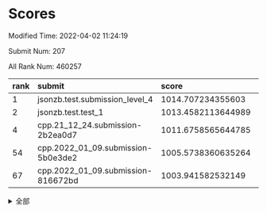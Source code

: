 # Scores

Modified Time: 2022-04-02 11:24:19

Submit Num: 207

All Rank Num: 460257

| rank |               submit               |       score        |       sigma        | pk_num |
| :--- | :--------------------------------- | :----------------- | :----------------- | :----- |
| 1    | jsonzb.test.submission_level_4     | 1014.707234355603  | 0.8344344330957999 | 8892   |
| 2    | jsonzb.test.test_1                 | 1013.4582113644989 | 0.7983657118582379 | 8900   |
| 4    | cpp.21_12_24.submission-2b2ea0d7   | 1011.6758565644785 | 0.7755213135147144 | 8894   |
| 54   | cpp.2022_01_09.submission-5b0e3de2 | 1005.5738360635264 | 0.7359838021588737 | 8890   |
| 67   | cpp.2022_01_09.submission-816672bd | 1003.941582532149  | 0.7268411000804098 | 8894   |


<details>
<summary>全部</summary>

| rank |                 submit                 |       score        |       sigma        | pk_num |
| :--- | :------------------------------------- | :----------------- | :----------------- | :----- |
| 1    | jsonzb.test.submission_level_4         | 1014.707234355603  | 0.8344344330957999 | 8892   |
| 2    | jsonzb.test.test_1                     | 1013.4582113644989 | 0.7983657118582379 | 8900   |
| 3    | gobigger.level_3.submission_level_3_31 | 1012.1020545791689 | 0.7807678796462943 | 8895   |
| 4    | cpp.21_12_24.submission-2b2ea0d7       | 1011.6758565644785 | 0.7755213135147144 | 8894   |
| 5    | gobigger.level_3.submission_level_3_19 | 1011.2870405402437 | 0.7725199365359744 | 8891   |
| 6    | gobigger.level_3.submission_level_3_16 | 1011.230559620172  | 0.7706682965055033 | 8894   |
| 7    | gobigger.level_3.submission_level_3_15 | 1010.8975210660416 | 0.7792182946266827 | 8897   |
| 8    | gobigger.level_3.submission_level_3_47 | 1010.8944136544421 | 0.7514284440352522 | 8892   |
| 9    | gobigger.level_3.submission_level_3_23 | 1010.8518388220076 | 0.79096359547598   | 8894   |
| 10   | gobigger.level_3.submission_level_3_35 | 1010.8381182956849 | 0.7662917606810643 | 8894   |
| 11   | gobigger.level_3.submission_level_3_5  | 1010.836631390811  | 0.7642555955138632 | 8891   |
| 12   | gobigger.level_3.submission_level_3_37 | 1010.8213709860744 | 0.7893962203562488 | 8891   |
| 13   | gobigger.level_3.submission_level_3_24 | 1010.81980690613   | 0.7619966831670768 | 8886   |
| 14   | gobigger.level_3.submission_level_3_4  | 1010.7859818535429 | 0.7613011624752041 | 8895   |
| 15   | gobigger.level_3.submission_level_3_9  | 1010.702336694179  | 0.809307065869496  | 8894   |
| 16   | gobigger.level_3.submission_level_3_41 | 1010.641276737544  | 0.7543673014236104 | 8890   |
| 17   | gobigger.level_3.submission_level_3_48 | 1010.4512779729691 | 0.7611217552753373 | 8889   |
| 18   | gobigger.level_3.submission_level_3_25 | 1010.2712884737566 | 0.7547531362653306 | 8897   |
| 19   | gobigger.level_3.submission_level_3_39 | 1010.2318307642354 | 0.7623650685776483 | 8890   |
| 20   | gobigger.level_3.submission_level_3_7  | 1010.1943268923457 | 0.7622150952176169 | 8890   |
| 21   | gobigger.level_3.submission_level_3_1  | 1010.1776547631843 | 0.7708589394611615 | 8889   |
| 22   | gobigger.level_3.submission_level_3_27 | 1010.074691200216  | 0.7524353890113937 | 8892   |
| 23   | gobigger.level_3.submission_level_3_20 | 1010.0650186361958 | 0.7623607564884798 | 8890   |
| 24   | gobigger.level_3.submission_level_3_44 | 1010.0632379673481 | 0.7664538862437027 | 8892   |
| 25   | gobigger.level_3.submission_level_3_42 | 1010.0024401849076 | 0.7734735992979406 | 8896   |
| 26   | gobigger.level_3.submission_level_3_26 | 1009.9727151945987 | 0.7706065136286472 | 8894   |
| 27   | gobigger.level_3.submission_level_3_38 | 1009.8869693758187 | 0.7529873526210442 | 8898   |
| 28   | gobigger.level_3.submission_level_3_13 | 1009.8723023346914 | 0.7598072051378406 | 8892   |
| 29   | gobigger.level_3.submission_level_3_33 | 1009.7864793445602 | 0.7365643977438887 | 8895   |
| 30   | gobigger.level_3.submission_level_3_8  | 1009.7065976297605 | 0.7402493708797896 | 8897   |
| 31   | gobigger.level_3.submission_level_3_45 | 1009.6874324252924 | 0.7460927390548254 | 8893   |
| 32   | gobigger.level_3.submission_level_3_43 | 1009.6586083349368 | 0.7839385131526926 | 8896   |
| 33   | gobigger.level_3.submission_level_3_30 | 1009.658309424837  | 0.7402671864903058 | 8899   |
| 34   | gobigger.level_3.submission_level_3_2  | 1009.6299614495806 | 0.7686581481087597 | 8895   |
| 35   | gobigger.level_3.submission_level_3_10 | 1009.6016667917493 | 0.7419839821604666 | 8894   |
| 36   | gobigger.level_3.submission_level_3_12 | 1009.5262213153005 | 0.7605199704449946 | 8891   |
| 37   | gobigger.level_3.submission_level_3_18 | 1009.4727085232007 | 0.770722618798706  | 8889   |
| 38   | gobigger.level_3.submission_level_3_6  | 1009.452323649885  | 0.7486380410073549 | 8889   |
| 39   | gobigger.level_3.submission_level_3_28 | 1009.4436232580708 | 0.7478547981933031 | 8895   |
| 40   | gobigger.level_3.submission_level_3_3  | 1009.4116564432138 | 0.7676335290774337 | 8893   |
| 41   | gobigger.level_3.submission_level_3_22 | 1009.3683379063907 | 0.7338711932246924 | 8894   |
| 42   | gobigger.level_3.submission_level_3_14 | 1009.3205575098276 | 0.7478941855575589 | 8895   |
| 43   | gobigger.level_3.submission_level_3_46 | 1009.2159608328202 | 0.7578261401434153 | 8895   |
| 44   | gobigger.level_3.submission_level_3_21 | 1009.1389907332065 | 0.7545514709622372 | 8896   |
| 45   | gobigger.level_3.submission_level_3_29 | 1009.1244311161474 | 0.7418422836383167 | 8893   |
| 46   | gobigger.level_3.submission_level_3_32 | 1009.1057478041222 | 0.7510671077619872 | 8893   |
| 47   | gobigger.level_3.submission_level_3_34 | 1009.0910130416472 | 0.7497020581807834 | 8897   |
| 48   | gobigger.level_3.submission_level_3_17 | 1008.9266776852998 | 0.765520635831324  | 8895   |
| 49   | gobigger.level_3.submission_level_3_40 | 1008.8835248718598 | 0.7313802919564294 | 8898   |
| 50   | gobigger.level_3.submission_level_3_49 | 1008.7410207230315 | 0.7485114463299517 | 8898   |
| 51   | gobigger.level_3.submission_level_3_11 | 1008.599127490348  | 0.7416155978383864 | 8894   |
| 52   | gobigger.level_3.submission_level_3_0  | 1008.5374988541423 | 0.766766143087863  | 8895   |
| 53   | gobigger.level_3.submission_level_3_36 | 1008.5181064780222 | 0.7695459069482885 | 8895   |
| 54   | cpp.2022_01_09.submission-5b0e3de2     | 1005.5738360635264 | 0.7359838021588737 | 8890   |
| 55   | gobigger.level_1.submission_level_1_7  | 1004.481317352488  | 0.7240997359870556 | 8890   |
| 56   | gobigger.level_1.submission_level_1_9  | 1004.4646057389966 | 0.72958200960106   | 8894   |
| 57   | gobigger.level_1.submission_level_1_11 | 1004.449001929876  | 0.7132424483190372 | 8897   |
| 58   | gobigger.level_1.submission_level_1_35 | 1004.42231832938   | 0.7104638333906341 | 8897   |
| 59   | gobigger.level_1.submission_level_1_36 | 1004.3940583413294 | 0.709323473304612  | 8895   |
| 60   | gobigger.level_1.submission_level_1_49 | 1004.3489194700913 | 0.7166782211554446 | 8896   |
| 61   | gobigger.level_1.submission_level_1_10 | 1004.3101827082696 | 0.7115501188396204 | 8894   |
| 62   | gobigger.level_1.submission_level_1_17 | 1004.2816966927713 | 0.7154083639977866 | 8896   |
| 63   | gobigger.level_1.submission_level_1_41 | 1004.2093177974157 | 0.7129380744994135 | 8888   |
| 64   | gobigger.level_1.submission_level_1_29 | 1004.1417226157477 | 0.7295724341683079 | 8892   |
| 65   | gobigger.level_1.submission_level_1_20 | 1004.139519133401  | 0.7274603240928262 | 8893   |
| 66   | gobigger.level_1.submission_level_1_2  | 1003.9751930567074 | 0.7117109254327331 | 8897   |
| 67   | cpp.2022_01_09.submission-816672bd     | 1003.941582532149  | 0.7268411000804098 | 8894   |
| 68   | gobigger.level_1.submission_level_1_47 | 1003.9344118383578 | 0.7087169689371273 | 8895   |
| 69   | gobigger.level_1.submission_level_1_26 | 1003.8965579526869 | 0.7144136705244327 | 8892   |
| 70   | gobigger.level_1.submission_level_1_3  | 1003.8895812235884 | 0.7074981633329792 | 8897   |
| 71   | gobigger.level_1.submission_level_1_1  | 1003.8278298100572 | 0.7089414822201728 | 8894   |
| 72   | gobigger.level_1.submission_level_1_45 | 1003.8169456168372 | 0.7150191573392073 | 8897   |
| 73   | gobigger.level_1.submission_level_1_44 | 1003.8014124187256 | 0.7169931251449291 | 8890   |
| 74   | gobigger.level_1.submission_level_1_0  | 1003.7136722618345 | 0.7187479263622908 | 8895   |
| 75   | gobigger.level_1.submission_level_1_38 | 1003.4550045830824 | 0.716342722961894  | 8899   |
| 76   | gobigger.level_1.submission_level_1_46 | 1003.4466837921673 | 0.7151900611670171 | 8892   |
| 77   | gobigger.level_1.submission_level_1_14 | 1003.3891684139701 | 0.7167703403015007 | 8893   |
| 78   | gobigger.level_1.submission_level_1_37 | 1003.3230031910466 | 0.7129966831685959 | 8898   |
| 79   | gobigger.level_1.submission_level_1_33 | 1003.2397932045582 | 0.7025605902862258 | 8895   |
| 80   | gobigger.level_1.submission_level_1_18 | 1003.2354796478031 | 0.7160572765531026 | 8894   |
| 81   | gobigger.level_1.submission_level_1_12 | 1003.2336421076038 | 0.7090174145799755 | 8892   |
| 82   | gobigger.level_1.submission_level_1_34 | 1003.2161942919851 | 0.7047178376593765 | 8899   |
| 83   | gobigger.level_1.submission_level_1_21 | 1003.1909721827684 | 0.7093343536221006 | 8900   |
| 84   | gobigger.level_1.submission_level_1_5  | 1003.1718356825753 | 0.7152032632251427 | 8891   |
| 85   | gobigger.level_1.submission_level_1_6  | 1003.0950310987214 | 0.7186991200915879 | 8897   |
| 86   | gobigger.level_1.submission_level_1_39 | 1003.0490694742837 | 0.7211819963741065 | 8895   |
| 87   | gobigger.level_1.submission_level_1_28 | 1003.0320492544517 | 0.7102624909660281 | 8895   |
| 88   | gobigger.level_1.submission_level_1_31 | 1003.0306425503788 | 0.7168155544956689 | 8890   |
| 89   | gobigger.level_1.submission_level_1_22 | 1003.0217076640536 | 0.7160692218243546 | 8892   |
| 90   | gobigger.level_1.submission_level_1_24 | 1002.9909775284441 | 0.7223978733720312 | 8892   |
| 91   | gobigger.level_1.submission_level_1_40 | 1002.9678083295444 | 0.7206423525568781 | 8889   |
| 92   | gobigger.level_1.submission_level_1_30 | 1002.9458384321985 | 0.7108508320791044 | 8896   |
| 93   | gobigger.level_1.submission_level_1_19 | 1002.874712260791  | 0.7143377634923709 | 8893   |
| 94   | gobigger.level_1.submission_level_1_27 | 1002.7257472911102 | 0.7079347766098186 | 8894   |
| 95   | gobigger.level_1.submission_level_1_23 | 1002.6951445535918 | 0.7067457605408581 | 8893   |
| 96   | gobigger.level_1.submission_level_1_16 | 1002.6497558645242 | 0.708051749035412  | 8890   |
| 97   | gobigger.level_1.submission_level_1_42 | 1002.639581022687  | 0.7141683507745131 | 8893   |
| 98   | gobigger.level_1.submission_level_1_15 | 1002.6308851962793 | 0.7125484590992197 | 8899   |
| 99   | gobigger.level_1.submission_level_1_48 | 1002.6001495154308 | 0.7185454901349776 | 8893   |
| 100  | gobigger.level_1.submission_level_1_32 | 1002.5981209387814 | 0.7051942685429744 | 8893   |
| 101  | gobigger.level_1.submission_level_1_43 | 1002.4480524397932 | 0.7135459613558776 | 8895   |
| 102  | gobigger.level_1.submission_level_1_4  | 1002.272247378407  | 0.7155730297091174 | 8893   |
| 103  | gobigger.level_1.submission_level_1_8  | 1002.2497271535985 | 0.7132617523750866 | 8897   |
| 104  | gobigger.level_1.submission_level_1_25 | 1002.0197826488513 | 0.7191980946958911 | 8894   |
| 105  | gobigger.level_1.submission_level_1_13 | 1001.9631970814386 | 0.7050990558431245 | 8897   |
| 106  | gobigger.random.submission_random_32   | 997.5712320525544  | 0.7091722126005978 | 8888   |
| 107  | gobigger.random.submission_random_38   | 996.7974427893367  | 0.7066022572318076 | 8895   |
| 108  | gobigger.random.submission_random_9    | 996.7605380913924  | 0.7036117727562994 | 8889   |
| 109  | gobigger.random.submission_random_4    | 996.7191897437294  | 0.70688786841561   | 8892   |
| 110  | gobigger.random.submission_random_29   | 996.6401105502252  | 0.695337723282248  | 8897   |
| 111  | gobigger.random.submission_random_35   | 996.5835379834758  | 0.7044765241052284 | 8892   |
| 112  | gobigger.random.submission_random_21   | 996.574129722955   | 0.7187089826438224 | 8896   |
| 113  | gobigger.random.submission_random_30   | 996.5338947634041  | 0.7129312277328299 | 8901   |
| 114  | gobigger.random.submission_random_48   | 996.494967950726   | 0.7091061248033813 | 8895   |
| 115  | gobigger.random.submission_random_1    | 996.4361075328314  | 0.7128329067891338 | 8890   |
| 116  | gobigger.random.submission_random_25   | 996.3792379512521  | 0.7163301682162109 | 8893   |
| 117  | gobigger.random.submission_random_17   | 996.3487712363411  | 0.7056288885233802 | 8895   |
| 118  | gobigger.random.submission_random_49   | 996.331028612175   | 0.723758632409829  | 8893   |
| 119  | gobigger.random.submission_random_36   | 996.3236859635014  | 0.7060003823530807 | 8891   |
| 120  | gobigger.random.submission_random_6    | 996.2703546473459  | 0.700217940275403  | 8891   |
| 121  | gobigger.random.submission_random_37   | 996.2662480635762  | 0.7108104197835633 | 8895   |
| 122  | gobigger.random.submission_random_23   | 996.2606713115363  | 0.7136359266121873 | 8892   |
| 123  | gobigger.random.submission_random_14   | 996.193205232366   | 0.7046102570019038 | 8896   |
| 124  | gobigger.random.submission_random_42   | 996.1527455137192  | 0.7147407431757575 | 8893   |
| 125  | gobigger.random.submission_random_11   | 996.1240139012865  | 0.7162571179303703 | 8896   |
| 126  | gobigger.random.submission_random_24   | 996.0915420817856  | 0.7123791614160602 | 8893   |
| 127  | gobigger.random.submission_random_26   | 996.0402336392563  | 0.7309885125558698 | 8891   |
| 128  | gobigger.random.submission_random_41   | 996.0196283618249  | 0.712862900025639  | 8894   |
| 129  | gobigger.random.submission_random_8    | 996.0012270561106  | 0.7259747292465614 | 8894   |
| 130  | gobigger.random.submission_random_10   | 995.9975912824777  | 0.7092747217177768 | 8889   |
| 131  | gobigger.random.submission_random_31   | 995.9426458447758  | 0.7025066007433063 | 8893   |
| 132  | gobigger.random.submission_random_13   | 995.9338992394312  | 0.7136857640460725 | 8897   |
| 133  | gobigger.random.submission_random_2    | 995.9122033967612  | 0.7024212576265851 | 8890   |
| 134  | gobigger.random.submission_random_33   | 995.9084793518506  | 0.7075859473997015 | 8890   |
| 135  | gobigger.random.submission_random_45   | 995.881870636268   | 0.6987239999575673 | 8896   |
| 136  | gobigger.random.submission_random_3    | 995.8417560321398  | 0.7287048836364431 | 8895   |
| 137  | gobigger.random.submission_random_12   | 995.8164838492912  | 0.7186454567568525 | 8886   |
| 138  | gobigger.random.submission_random_46   | 995.7801562194466  | 0.7264820460618885 | 8893   |
| 139  | gobigger.random.submission_random_18   | 995.7466731684655  | 0.7129737348358178 | 8894   |
| 140  | gobigger.random.submission_random_15   | 995.7362657819137  | 0.7214952231298631 | 8896   |
| 141  | gobigger.random.submission_random_34   | 995.7326131898468  | 0.7130918181903392 | 8893   |
| 142  | gobigger.random.submission_random_19   | 995.7181772891538  | 0.7186006478459102 | 8897   |
| 143  | gobigger.random.submission_random_5    | 995.7128734538793  | 0.7101213626063893 | 8890   |
| 144  | gobigger.random.submission_random_43   | 995.6958711453332  | 0.7204989054737383 | 8900   |
| 145  | gobigger.random.submission_random_39   | 995.6157525280615  | 0.7028254421669061 | 8896   |
| 146  | gobigger.random.submission_random_28   | 995.5604986537581  | 0.7132000293382152 | 8897   |
| 147  | gobigger.random.submission_random_0    | 995.4622552686584  | 0.7140499851418153 | 8894   |
| 148  | gobigger.random.submission_random_27   | 995.4591155973395  | 0.7059019718963618 | 8892   |
| 149  | gobigger.random.submission_random_20   | 995.4226346738195  | 0.719064589918852  | 8893   |
| 150  | gobigger.random.submission_random_44   | 995.3837555366889  | 0.7104132964862    | 8896   |
| 151  | gobigger.random.submission_random_7    | 995.3720667365292  | 0.7154308416744342 | 8893   |
| 152  | gobigger.random.submission_random_47   | 995.2272980884928  | 0.7112575456973864 | 8897   |
| 153  | gobigger.random.submission_random_16   | 995.1303616117366  | 0.7009736390372736 | 8898   |
| 154  | gobigger.random.submission_random_22   | 995.1285541272398  | 0.7321124240281651 | 8895   |
| 155  | gobigger.level_2.submission_level_2_36 | 994.9976887501693  | 0.7255098788332593 | 8897   |
| 156  | gobigger.level_2.submission_level_2_43 | 994.9904289608521  | 0.7251973153104235 | 8897   |
| 157  | gobigger.random.submission_random_40   | 994.7786700735434  | 0.7088963102556604 | 8891   |
| 158  | gobigger.level_2.submission_level_2_35 | 994.4503766321616  | 0.731098445909415  | 8893   |
| 159  | gobigger.level_2.submission_level_2_40 | 993.1018415666753  | 0.7350532415312961 | 8890   |
| 160  | gobigger.level_2.submission_level_2_16 | 993.0450714688396  | 0.7430297945113534 | 8895   |
| 161  | gobigger.level_2.submission_level_2_31 | 993.044809737979   | 0.7363317280837037 | 8896   |
| 162  | gobigger.level_2.submission_level_2_41 | 992.97046533925    | 0.743740969198294  | 8898   |
| 163  | gobigger.level_2.submission_level_2_13 | 992.9630489344515  | 0.7380080232591711 | 8888   |
| 164  | gobigger.level_2.submission_level_2_19 | 992.8918455517813  | 0.738734907797465  | 8896   |
| 165  | gobigger.level_2.submission_level_2_27 | 992.7761227903145  | 0.7373315480038849 | 8897   |
| 166  | gobigger.level_2.submission_level_2_5  | 992.6873563990966  | 0.7408668026192139 | 8892   |
| 167  | gobigger.level_2.submission_level_2_46 | 992.6430584159854  | 0.7424276963626192 | 8895   |
| 168  | gobigger.level_2.submission_level_2_4  | 992.6005872733542  | 0.74561453501165   | 8894   |
| 169  | gobigger.level_2.submission_level_2_49 | 992.5842361830537  | 0.7501789100294244 | 8891   |
| 170  | gobigger.level_2.submission_level_2_10 | 992.5420293656983  | 0.7322564321876068 | 8890   |
| 171  | gobigger.level_2.submission_level_2_11 | 992.5327729552519  | 0.746446396574466  | 8894   |
| 172  | gobigger.level_2.submission_level_2_30 | 992.5032855738303  | 0.7473810203947552 | 8893   |
| 173  | gobigger.level_2.submission_level_2_37 | 992.4787422479769  | 0.7637393535086524 | 8895   |
| 174  | gobigger.level_2.submission_level_2_32 | 992.4271361080624  | 0.7588082571878249 | 8898   |
| 175  | gobigger.level_2.submission_level_2_24 | 992.3162970253844  | 0.7534147067694504 | 8898   |
| 176  | gobigger.level_2.submission_level_2_3  | 992.2685331464845  | 0.7341573785116869 | 8900   |
| 177  | gobigger.level_2.submission_level_2_6  | 992.226583019209   | 0.7556933908034109 | 8896   |
| 178  | gobigger.level_2.submission_level_2_47 | 992.1874460963585  | 0.7427799604891515 | 8889   |
| 179  | gobigger.level_2.submission_level_2_28 | 992.1178151567466  | 0.7525167747233743 | 8894   |
| 180  | gobigger.level_2.submission_level_2_12 | 992.1174984015445  | 0.7594780188800065 | 8895   |
| 181  | gobigger.level_2.submission_level_2_14 | 992.0682393407978  | 0.7299817109297485 | 8896   |
| 182  | gobigger.level_2.submission_level_2_7  | 992.0216501022618  | 0.734907544539276  | 8896   |
| 183  | gobigger.level_2.submission_level_2_44 | 992.0010735443053  | 0.7503240436351739 | 8891   |
| 184  | gobigger.level_2.submission_level_2_0  | 991.97383832558    | 0.739130340724409  | 8895   |
| 185  | gobigger.level_2.submission_level_2_8  | 991.9733530095077  | 0.7440614730468881 | 8890   |
| 186  | gobigger.level_2.submission_level_2_21 | 991.9721099098319  | 0.758527769663307  | 8895   |
| 187  | gobigger.level_2.submission_level_2_34 | 991.8758893782539  | 0.7671911283675347 | 8893   |
| 188  | gobigger.level_2.submission_level_2_45 | 991.825836219557   | 0.7329602240561949 | 8898   |
| 189  | gobigger.level_2.submission_level_2_1  | 991.7641013054888  | 0.7438225723976096 | 8899   |
| 190  | gobigger.level_2.submission_level_2_20 | 991.75676725235    | 0.7547804536314235 | 8896   |
| 191  | gobigger.level_2.submission_level_2_18 | 991.748890372639   | 0.741138840856421  | 8892   |
| 192  | gobigger.level_2.submission_level_2_48 | 991.7066698281593  | 0.7554554520128174 | 8895   |
| 193  | gobigger.level_2.submission_level_2_33 | 991.6039518215675  | 0.747566077978328  | 8894   |
| 194  | gobigger.level_2.submission_level_2_38 | 991.3477900582332  | 0.7462774466702845 | 8894   |
| 195  | gobigger.level_2.submission_level_2_23 | 991.3298664822281  | 0.7603362710434024 | 8889   |
| 196  | gobigger.level_2.submission_level_2_15 | 991.2579227423267  | 0.7629214377682543 | 8892   |
| 197  | gobigger.level_2.submission_level_2_25 | 991.2303356182291  | 0.7507450896034116 | 8896   |
| 198  | gobigger.level_2.submission_level_2_9  | 991.1525586983888  | 0.7637604059951949 | 8890   |
| 199  | gobigger.level_2.submission_level_2_26 | 991.1170854039957  | 0.77277345601317   | 8895   |
| 200  | gobigger.level_2.submission_level_2_22 | 991.0230105832314  | 0.7429966743401507 | 8890   |
| 201  | gobigger.level_2.submission_level_2_29 | 991.0007574193684  | 0.7619097714563307 | 8893   |
| 202  | gobigger.level_2.submission_level_2_39 | 990.85519831053    | 0.7526357212282248 | 8893   |
| 203  | gobigger.level_2.submission_level_2_17 | 990.8403390987828  | 0.7645561486372568 | 8889   |
| 204  | gobigger.level_2.submission_level_2_2  | 990.6988883954367  | 0.7738288836904269 | 8890   |
| 205  | gobigger.level_2.submission_level_2_42 | 990.6705593062835  | 0.7572014441450695 | 8896   |
| 206  | gobigger.none.submission_none_0        | 977.319060821714   | 1.4371755145153056 | 8897   |
| 207  | gobigger.none.submission_none_1        | 974.122082197645   | 1.7771530960692181 | 8894   |

</details>
